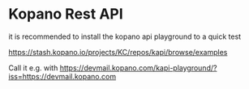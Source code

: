 # Kopano Rest API

it is recommended to install the kopano api playground to a quick test

https://stash.kopano.io/projects/KC/repos/kapi/browse/examples

Call it e.g. with https://devmail.kopano.com/kapi-playground/?iss=https://devmail.kopano.com
